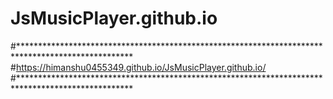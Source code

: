 # JsMusicPlayer.github.io
#**************************************************************************************************
#https://himanshu0455349.github.io/JsMusicPlayer.github.io/ 
#**************************************************************************************************

